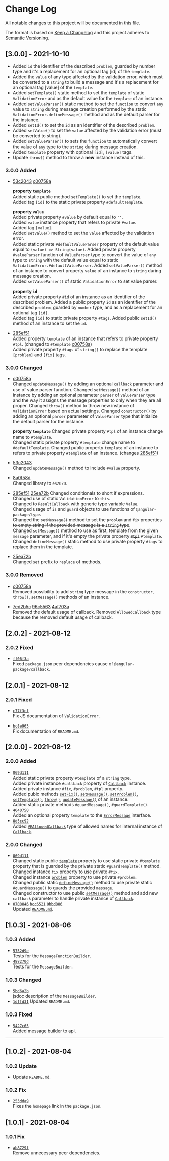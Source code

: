 
# Change Log

All notable changes to this project will be documented in this file.

The format is based on [Keep a Changelog](http://keepachangelog.com/)
and this project adheres to [Semantic Versioning](http://semver.org/).

## [3.0.0] - 2021-10-10

- Added `id` the identifier of the described `problem`, guarded by number type and it's a replacement for an optional tag [id] of the `template`.
- Added the `value` of any type affected by the validation error, which must be converted to a `string` to build a message and it's a replacement for an optional tag [value] of the `template`.
- Added `setTemplate()` static method to set the `template` of static `ValidationError` and as the default value for the `template` of an instance.
- Added `setValueParser()` static method to set the `function` to convert `any` value to `string` during message creation performed by the static `ValidationError.defineMessage()` method and as the default parser for the instance.
- Added `setId()` to set the `id` as an identifier of the described `problem`.
- Added `setValue()` to set the `value` affected by the validation error (must be converted to string).
- Added `setValueParser()` to sets the `function` to automatically convert the value of `any` type to the `string` during message creation.
- Added `template` property with optional `[id]`, `[value]` tags.
- Update `throw()` method to throw a **new** instance instead of this.

### 3.0.0 Added

- [53c2043] [c00758a]  

  **property `template`**  
  Added static public method `setTemplate()` to set the `template`.  
  Added tag `[id]` to the static private property `#defaultTemplate`.  

  **property `value`**  
  Added private property `#value` by default equal to `''`.  
  Added `value` instance property that refers to private `#value`.  
  Added tag `[value]`.  
  Added `setValue()` method to set the `value` affected by the validation error.  
  Added static private `#defaultValueParser` property of the default value equal to `(value) => String(value)`.
  Added private property `#valueParser` function of `ValueParser` type to convert the value of `any` type to `string` with the default value equal to static `ValidationError.#defaultValueParser`.
  Added `setValueParser()` method of an instance to convert property `value` of an instance to `string` during message creation.  
  Added `setValueParser()` of static `ValidationError` to set value parser.  

  **property `id`**  
  Added private property `#id` of an instance as an identifier of the described problem.
  Added a public property `id` as an identifier of the described `problem`, guarded by `number` type, and as a replacement for an optional tag `[id]`.  
  Added tag `[id]` to static private property `#tags`.
  Added public `setId()` method of an instance to set the `id`.  

- [285ef51]  
  Added property `template` of an instance that refers to private property `#tpl`. (changed to `#template` [c00758a])  
  Added private property `#tags` of `string[]` to replace the template `[problem]` and `[fix]` tags.  

### 3.0.0 Changed

- [c00758a]  
  Changed `updateMessage()` by adding an optional `callback` parameter and use of value parser function.
  Changed `setMessage()` method of an instance by adding an optional parameter `parser` of `ValueParser` type and the way it assigns the message properties to only when they are all proper.
  Changed `throw()` method to throw new instance of `ValidationError` based on actual settings.
  Changed `constructor()` by adding an optional `parser` parameter of `ValueParser` type that initialize the default parser for the instance.  

  **property `template`**
  Changed private property `#tpl` of an instance change name to `#template`.  
  Changed static private property `#template` change name to `#defaultTemplate`.
  Changed public property `template` of an instance to refers to private property `#template` of an instance. (changes [285ef51])  

- [53c2043]  
  Changed `updateMessage()` method to include `#value` property.

- [8a0f58d]  
  Changed library to `es2020`.  

- [285ef51] [25ea72b]
  Changed conditionals to short if expressions.  
  Changed use of static `ValidationError` to `this`.  
  Changed to `ResultCallback` with generic type variable `Value`.  
  Changed usage of `is` and `guard` objects to use functions of `@angular-package/type`.  
  ~~Changed the `setMessage()` method to set the `problem` and `fix` properties to empty string if the provided message is a `string` type~~.  
  Changed `setMessage()` method to use as first, template from the given `message` parameter, and if it's empty the private property ~~`#tpl`~~ `#template`.  
  Changed `defineMessage()` static method to use private property `#tags` to replace them in the template.  

- [25ea72b]  
  Changed `set` prefix to `replace` of methods.

### 3.0.0 Removed

- [c00758a]  
  Removed possibility to add `string` type message in the `constructor`, `throw()`, `setMessage()` methods of an instance.  

- [7ed2b5c] [96c5563] [4af703a]  
  Removed the default usage of callback.
  Removed `AllowedCallback` type because the removed default usage of callback.  

[53c2043]: https://github.com/angular-package/error/commit/53c20435df2225cb38e8d45d8f07e9c60db4d95a
[25ea72b]: https://github.com/angular-package/error/commit/25ea72b733939264b6546d01ef2945cc1e716fa5
[8a0f58d]: https://github.com/angular-package/error/commit/8a0f58dae2b8a474848a2eccbe3218a0da0c017e
[285ef51]: https://github.com/angular-package/error/commit/285ef51805a3f1528b62d389214c106c3f213dfa
[c00758a]: https://github.com/angular-package/error/commit/c00758a02cd32e61b813719df7ee8b0f7d18cb12
[7ed2b5c]: https://github.com/angular-package/error/commit/7ed2b5c90ed9922b8ced3622db4e0aa9b51afc38
[96c5563]: https://github.com/angular-package/error/commit/96c5563285f86eb2ce5d1ecff39aa2110507f220
[4af703a]: https://github.com/angular-package/error/commit/4af703afa7c2c432a902faad96fa535640bc5671

## [2.0.2] - 2021-08-12

### 2.0.2 Fixed

- [`ff06f3a`][ff06f3a]  
  Fixed `package.json` peer dependencies cause of `@angular-package/callback`. 

[ff06f3a]: https://github.com/angular-package/error/commit/ff06f3ae1b5c922c7605a7fb6301dd238b9e1b7a

## [2.0.1] - 2021-08-12

### 2.0.1 Fixed

- [`c77f3cf`][c77f3cf]  
  Fix JS documentation of `ValidationError`.  

- [`bc8e965`][bc8e965]  
  Fix documentation of `README.md`.  

[c77f3cf]: https://github.com/angular-package/error/commit/c77f3cfc8f7958dbfa29022d2e564d6095c2dc65
[bc8e965]: https://github.com/angular-package/error/commit/bc8e9653bd5e5546f2a3df2d6d6f18bcefea192b

## [2.0.0] - 2021-08-12

### 2.0.0 Added

- [`069d111`][069d111]  
  Added static private property `#template` of a `string` type.  
  Added private instance `#callback` property of [`Callback`][package-callback] instance.  
  Added private instance `#fix`,  `#problem`, `#tpl` property.  
  Added pubic methods [`setFix()`][error-method-setfix], [`setMessage()`][error-method-setmessage], [`setProblem()`][error-method-setproblem], [`setTemplate()`][error-method-settemplate], [`throw()`][error-method-throw], [`updateMessage()`][error-method-updatemssage] of an instance.  
  Added static private methods `#guardMessage()`, `#guardTemplate()`.  
- [`4040750`][4040750]  
  Added an optional property `template` to the [`ErrorMessage`][error-interface-errormessage] interface.
- [`0d5cc92`][0d5cc92]  
  Added [`VEAllowedCallback`][error-type-veallowedcallback] type of allowed names for internal instance of [`Callback`][package-callback].

[069d111]: https://github.com/angular-package/error/commit/069d111220b63c2d2cdbffa499f3588121f14e16
[4040750]: https://github.com/angular-package/error/commit/40407503893484874e588b8b5b42c6e40a5fc3ab
[0d5cc92]: https://github.com/angular-package/error/commit/0d5cc920b7e5c750f77099580ec2f53070d3cac7

### 2.0.0 Changed

- [`069d111`][069d111]  
  Changed static public [`template`][error-static-template] property to use static private `#template` property that is guarded by the private static `#guardTemplate()` method.  
  Changed instance [`fix`][error-property-fix] property to use private `#fix`.  
  Changed instance [`problem`][error-property-problem] property to use private `#problem`.  
  Changed public static [`defineMessage()`][error-method-static-definemessage] method to use private static `#guardMessage()` to guards the provided `message`.  
  Changed constructor to use public [`setMessage()`][error-method-setmessage] method and add new `callback` parameter to handle private instance of [`Callback`][package-callback].  
- [`0708846`][0708846] [`bcc6521`][bcc6521] [`0bbd886`][0bbd886]  
  Updated [`README.md`](https://github.com/angular-package/error#readme).

[0bbd886]: https://github.com/angular-package/error/commit/0bbd88630e0a695ab4865903c83bda7b2e56dfef
[bcc6521]: https://github.com/angular-package/error/commit/bcc652139613a7f8ef721cd12bc076fde3edadb8
[0708846]: https://github.com/angular-package/error/commit/0708846f6bc3de0fa080e5f58fa4a36adfcb7dcd

## [1.0.3] - 2021-08-06

### 1.0.3 Added

- [`5752d9e`][5752d9e]  
  Tests for the `MessageFunctionBuilder`.
- [`488270d`][488270d]  
  Tests for the `MessageBuilder`.

[5752d9e]: https://github.com/angular-package/error/commit/5752d9e7b3631dcca0d6945e25a92d1fdfb9eee3
[488270d]: https://github.com/angular-package/error/commit/488270d4c88f8575c8289022559e4f8ce1de828b

### 1.0.3 Changed

- [`5bd6a2b`][5bd6a2b]  
  jsdoc description of the `MessageBuilder`.
- [`1dffd31`][1dffd31]
  Updated `README.md`.

[5bd6a2b]: https://github.com/angular-package/error/commit/5bd6a2bf8dc98db6666f8d84bb28771357f17105
[1dffd31]: https://github.com/angular-package/error/commit/1dffd31ab4db736a4f583ac4d3c1994c92da92ea

### 1.0.3 Fixed

- [`5427c65`][5427c65]  
  Added message builder to api.

[5427c65]: https://github.com/angular-package/error/commit/5427c6585ddebe01bc6e3733425e07b924ec0ca6

----

## [1.0.2] - 2021-08-04

### 1.0.2 Update

- Update `README.md`.

### 1.0.2 Fix

- [`253dda9`][253dda9]  
  Fixes the `homepage` link in the `package.json`.

[253dda9]: https://github.com/angular-package/error/commit/253dda9b0cd14d7766f7ac3da33e4aaf35af1193

## [1.0.1] - 2021-08-04

### 1.0.1 Fix

- [`ab8729f`][ab8729f]  
  Remove unnecessary peer dependencies.

[ab8729f]: https://github.com/angular-package/error/commit/ab8729f3627d63729326ddfd354296c2ae800c33

[error-method-static-definemessage]: https://github.com/angular-package/error#validationerrordefinemessage

[error-method-setfix]: https://github.com/angular-package/error#validationerrorprototypesetfix
[error-method-setmessage]: https://github.com/angular-package/error#validationerrorprototypesetmessage
[error-method-setproblem]: https://github.com/angular-package/error#validationerrorprototypesetproblem
[error-method-settemplate]: https://github.com/angular-package/error#validationerrorprototypesettemplate
[error-method-throw]: https://github.com/angular-package/error#validationerrorprototypethrow
[error-method-updatemssage]: https://github.com/angular-package/error#validationerrorprototypeupdatemssage

[error-static-template]: https://github.com/angular-package/error#validationerrortemplate
[error-type-veallowedcallback]: https://github.com/angular-package/error#veallowedcallback
[error-interface-errormessage]: https://github.com/angular-package/error#errormessage

[package-callback]: https://github.com/angular-package/callback

[error-property-fix]: https://github.com/angular-package/error#validationerrorprototypefix
[error-property-message]: https://github.com/angular-package/error#validationerrorprototypemessage
[error-property-problem]: https://github.com/angular-package/error#validationerrorprototypeproblem